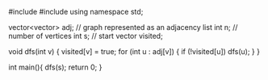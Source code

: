 #include <iostream>
#include <vector>
using namespace std;

vector<vector<int>> adj; // graph represented as an adjacency list
int n; // number of vertices
int s; // start
vector<bool> visited;

void dfs(int v) {
    visited[v] = true;
    for (int u : adj[v]) {
        if (!visited[u])
            dfs(u);
    }
}

int main(){
    dfs(s);
    return 0;
}